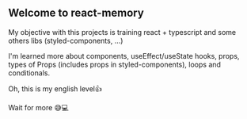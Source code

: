 ## Welcome to react-memory

My objective with this projects is training react + typescript and some others libs (styled-components, ...)

I'm learned more about components, useEffect/useState hooks, props, types of Props (includes props in styled-components), loops and conditionals.

Oh, this is my english level👍

Wait for more 😅💻